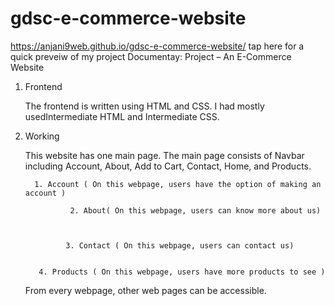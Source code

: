# gdsc-e-commerce-website
 https://anjani9web.github.io/gdsc-e-commerce-website/  tap here for a quick preveiw of my project
 Documentay:
                    Project – An E-Commerce Website

1.	Frontend 
       
      The frontend is written using HTML and CSS. I had mostly usedIntermediate HTML and Intermediate CSS.
      
2.	Working 
    
    This website has one main page. The main page consists of Navbar including Account, About, Add to Cart, Contact, Home, and Products.
                                              
          1. Account ( On this webpage, users have the option of making an account )                                                                                                      
                                                                   
                  2. About( On this webpage, users can know more about us)
                                          


                 3. Contact ( On this webpage, users can contact us)
                                           

           4. Products ( On this webpage, users have more products to see )

     
     From every webpage, other web pages can be accessible.
